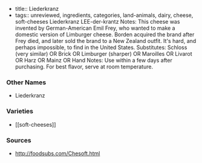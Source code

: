 - title:: Liederkranz
- tags:: unreviewed, ingredients, categories, land-animals, dairy, cheese, soft-cheeses
Liederkranz LEE-der-krantz Notes: This cheese was invented by German-American Emil Frey, who wanted to make a domestic version of Limburger cheese. Borden acquired the brand after Frey died, and later sold the brand to a New Zealand outfit. It's hard, and perhaps impossible, to find in the United States. Substitutes: Schloss (very similar) OR Brick OR Limburger (sharper) OR Maroilles OR Livarot OR Harz OR Mainz OR Hand Notes: Use within a few days after purchasing. For best flavor, serve at room temperature.

### Other Names

* Liederkranz

### Varieties

* [[soft-cheeses]]

### Sources
* http://foodsubs.com/Chesoft.html
